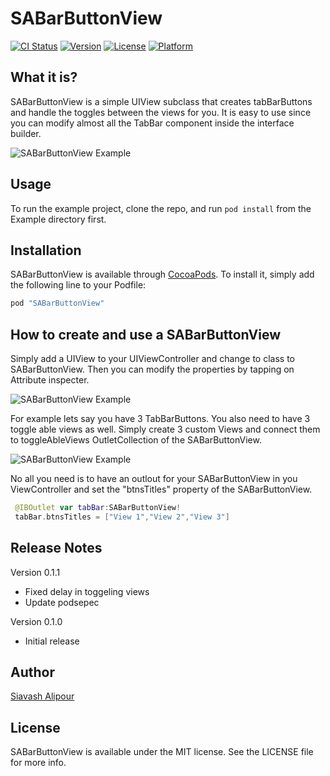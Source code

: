 # SABarButtonView

[![CI Status](http://img.shields.io/travis/Siavash/SABarButtonView.svg?style=flat)](https://travis-ci.org/Siavash/SABarButtonView)
[![Version](https://img.shields.io/cocoapods/v/SABarButtonView.svg?style=flat)](http://cocoapods.org/pods/SABarButtonView)
[![License](https://img.shields.io/cocoapods/l/SABarButtonView.svg?style=flat)](http://cocoapods.org/pods/SABarButtonView)
[![Platform](https://img.shields.io/cocoapods/p/SABarButtonView.svg?style=flat)](http://cocoapods.org/pods/SABarButtonView)

## What it is?

SABarButtonView is a simple UIView subclass that creates tabBarButtons and handle the toggles between the views for you. It is easy to use since you can modify almost all the TabBar component inside the interface builder.

![SABarButtonView Example](http://i.imgur.com/tiibV4o.gifv)

## Usage

To run the example project, clone the repo, and run `pod install` from the Example directory first.

## Installation

SABarButtonView is available through [CocoaPods](http://cocoapods.org). To install
it, simply add the following line to your Podfile:

```ruby
pod "SABarButtonView"
```
## How to create and use a SABarButtonView

Simply add a UIView to your UIViewController and change to class to SABarButtonView. Then you can modify the properties by tapping on Attribute inspecter.

![SABarButtonView Example](http://i.imgur.com/36qbpEU.gifv)


For example lets say you have 3 TabBarButtons. You also need to have 3 toggle able views as well. Simply create 3 custom Views and connect them to toggleAbleViews OutletCollection of the SABarButtonView.

![SABarButtonView Example](http://i.imgur.com/ir8cIcc.gifv)

No all you need is to have an outlout for your SABarButtonView in you ViewController and set the "btnsTitles" property of the SABarButtonView.

```swift
 @IBOutlet var tabBar:SABarButtonView!
 tabBar.btnsTitles = ["View 1","View 2","View 3"]
```
## Release Notes

Version 0.1.1
* Fixed delay in toggeling views
* Update podsepec

Version 0.1.0
* Initial release
## Author

[Siavash Alipour](http://www.siavashalipour.com)

## License

SABarButtonView is available under the MIT license. See the LICENSE file for more info.

